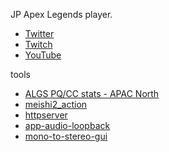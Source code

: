 JP Apex Legends player.
 - [Twitter](https://twitter.com/ndekopon)
 - [Twitch](https://twitch.tv/ndekopon)
 - [YouTube](https://www.youtube.com/channel/UCdD3tvSM7F7Mim0_lZ45Vrg)

tools
 - [ALGS PQ/CC stats - APAC North](https://ndekopon.github.io/algs-pqcc-stats-apacn/)
 - [meishi2_action](https://github.com/ndekopon/meishi2_action)
 - [httpserver](https://github.com/ndekopon/httpserver)
 - [app-audio-loopback](https://github.com/ndekopon/app-audio-loopback)
 - [mono-to-stereo-gui](https://github.com/ndekopon/mono-to-stereo-gui)
